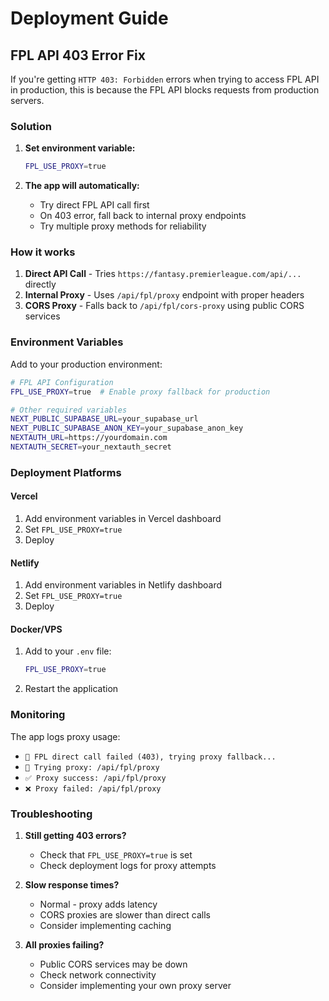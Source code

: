 # Deployment Guide

## FPL API 403 Error Fix

If you're getting `HTTP 403: Forbidden` errors when trying to access FPL API in production, this is because the FPL API blocks requests from production servers.

### Solution

1. **Set environment variable:**
   ```bash
   FPL_USE_PROXY=true
   ```

2. **The app will automatically:**
   - Try direct FPL API call first
   - On 403 error, fall back to internal proxy endpoints
   - Try multiple proxy methods for reliability

### How it works

1. **Direct API Call** - Tries `https://fantasy.premierleague.com/api/...` directly
2. **Internal Proxy** - Uses `/api/fpl/proxy` endpoint with proper headers
3. **CORS Proxy** - Falls back to `/api/fpl/cors-proxy` using public CORS services

### Environment Variables

Add to your production environment:

```bash
# FPL API Configuration
FPL_USE_PROXY=true  # Enable proxy fallback for production

# Other required variables
NEXT_PUBLIC_SUPABASE_URL=your_supabase_url
NEXT_PUBLIC_SUPABASE_ANON_KEY=your_supabase_anon_key
NEXTAUTH_URL=https://yourdomain.com
NEXTAUTH_SECRET=your_nextauth_secret
```

### Deployment Platforms

#### Vercel
1. Add environment variables in Vercel dashboard
2. Set `FPL_USE_PROXY=true`
3. Deploy

#### Netlify
1. Add environment variables in Netlify dashboard  
2. Set `FPL_USE_PROXY=true`
3. Deploy

#### Docker/VPS
1. Add to your `.env` file:
   ```bash
   FPL_USE_PROXY=true
   ```
2. Restart the application

### Monitoring

The app logs proxy usage:
- `🔄 FPL direct call failed (403), trying proxy fallback...`
- `🔄 Trying proxy: /api/fpl/proxy`
- `✅ Proxy success: /api/fpl/proxy`
- `❌ Proxy failed: /api/fpl/proxy`

### Troubleshooting

1. **Still getting 403 errors?**
   - Check that `FPL_USE_PROXY=true` is set
   - Check deployment logs for proxy attempts

2. **Slow response times?**
   - Normal - proxy adds latency
   - CORS proxies are slower than direct calls
   - Consider implementing caching

3. **All proxies failing?**
   - Public CORS services may be down
   - Check network connectivity
   - Consider implementing your own proxy server